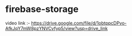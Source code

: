 # firebase-storage

video link :- https://drive.google.com/file/d/1obtppcDPvo-AfkJqY7mW8pzYNVCvfyp5/view?usp=drive_link
